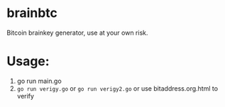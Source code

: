 # brainbtc
Bitcoin brainkey generator, use at your own risk.
# Usage:
1. go run main.go
2. `go run verigy.go` or `go run verigy2.go` or use bitaddress.org.html to verify
